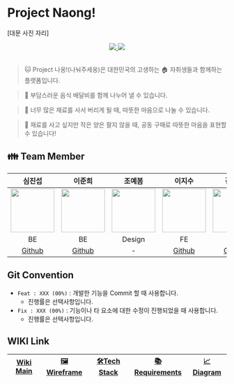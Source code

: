 # Project Naong!
[대문 사진 자리]  

<div align ="center">
  <a href = "https://github.com/Jun2-Lee/Toy_project">
   <img src="https://img.shields.io/badge/GitRepo-181717?style=flat&logo=GitHub&logoColor=white&link=https://jinseop-sim.github.io/">
   </a>
  <a href = "http://3.36.144.128:8080/naong-api">
   <img src="https://img.shields.io/badge/Naong!-FF9E0F?style=flat&logo=ASKfm&logoColor=white&link=https://www.instagram.com/_35yed">
   </a>
</div>  
</br>

> :cat: Project 나옹!(나눠주세옹)은 대한민국의 고생하는 :house: 자취생들과 함께하는 플랫폼입니다.  

> 💸 부담스러운 음식 배달비를 함께 나누어 낼 수 있습니다.  

> 🥔 너무 많은 재료를 사서 버리게 될 때, 따뜻한 마음으로 나눌 수 있습니다.  

> 🥕 재료를 사고 싶지만 작은 양은 팔지 않을 때, 공동 구매로 따뜻한 마음을 표현할 수 있습니다!  

## :family: Team Member
<div align="center">

|심진섭|이준희|조예봄|이지수|김태영|
|:-:|:-:|:-:|:-:|:-:|
|<img src="https://avatars.githubusercontent.com/u/71700079?s=400&u=9e9338f1a22b811003f826b00c9b797a01aea381&v=4" width="100" height="100">|<img src="https://avatars.githubusercontent.com/u/80378041?v=4" width="100" height="100">|<img src="https://avatars.githubusercontent.com/u/71700079?s=400&u=39746e5ac607c719261bdd5a8fc0108a290ba975&v=4" width="100" height="100">|<img src="https://avatars.githubusercontent.com/u/101401447?v=4" width="100" height="100">|<img src="https://avatars.githubusercontent.com/u/100909703?v=4" width="100" height="100">|
|BE|BE|Design|FE|FE|
|[Github](https://github.com/Jinseop-Sim)|[Github](https://github.com/Jun2-Lee)|-|[Github](https://github.com/dlwltn0430)|[Github](https://github.com/taeyomi)|

</div>

## Git Convention
- ```Feat : XXX (00%)``` : 개발한 기능을 Commit 할 때 사용합니다.
   - 진행률은 선택사항입니다.
- ```Fix : XXX (00%)``` : 기능이나 타 요소에 대한 수정이 진행되었을 때 사용합니다.
   - 진행률은 선택사항입니다.
   
## WIKI Link
<div align="center">

|[Wiki Main](https://github.com/Jun2-Lee/Toy_project/wiki)|[:framed_picture:Wireframe](https://www.figma.com/file/My0DWWYkyrb8Wlx4JANGQC/%ED%86%A0%EC%9D%B4%ED%94%84%EB%A1%9C%EC%A0%9D%ED%8A%B8-%EB%A0%88%EC%9D%B4%EC%95%84%EC%9B%83?node-id=151%3A5&t=RfP7pyKj0xQll2YN-0)|[:hammer_and_wrench:Tech Stack](https://github.com/Jun2-Lee/Toy_project/wiki/%F0%9F%9B%A0%EF%B8%8F-Tech-Stack)|[:books:Requirements](https://github.com/Jun2-Lee/Toy_project/wiki/Requirement)|[:chart_with_upwards_trend:Diagram](https://github.com/Jun2-Lee/Toy_project/wiki/%F0%9F%93%88-Diagram)|
|:-:|:-:|:-:|:-:|:-:|

</div>
